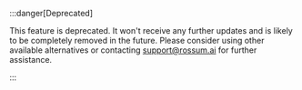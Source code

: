 :::danger[Deprecated]

This feature is deprecated. It won't receive any further updates and is likely to be completely removed in the future. Please consider using other available alternatives or contacting support@rossum.ai for further assistance.

:::
